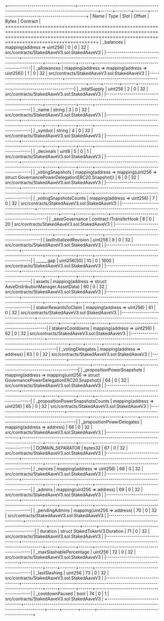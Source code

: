 +----------------------------------+----------------------------------------------------------------------------------------+------+--------+-------+---------------------------------------------+
| Name                             | Type                                                                                   | Slot | Offset | Bytes | Contract                                    |
+=================================================================================================================================================================================================+
| _balances                        | mapping(address => uint256)                                                            | 0    | 0      | 32    | src/contracts/StakedAaveV3.sol:StakedAaveV3 |
|----------------------------------+----------------------------------------------------------------------------------------+------+--------+-------+---------------------------------------------|
| _allowances                      | mapping(address => mapping(address => uint256))                                        | 1    | 0      | 32    | src/contracts/StakedAaveV3.sol:StakedAaveV3 |
|----------------------------------+----------------------------------------------------------------------------------------+------+--------+-------+---------------------------------------------|
| _totalSupply                     | uint256                                                                                | 2    | 0      | 32    | src/contracts/StakedAaveV3.sol:StakedAaveV3 |
|----------------------------------+----------------------------------------------------------------------------------------+------+--------+-------+---------------------------------------------|
| _name                            | string                                                                                 | 3    | 0      | 32    | src/contracts/StakedAaveV3.sol:StakedAaveV3 |
|----------------------------------+----------------------------------------------------------------------------------------+------+--------+-------+---------------------------------------------|
| _symbol                          | string                                                                                 | 4    | 0      | 32    | src/contracts/StakedAaveV3.sol:StakedAaveV3 |
|----------------------------------+----------------------------------------------------------------------------------------+------+--------+-------+---------------------------------------------|
| _decimals                        | uint8                                                                                  | 5    | 0      | 1     | src/contracts/StakedAaveV3.sol:StakedAaveV3 |
|----------------------------------+----------------------------------------------------------------------------------------+------+--------+-------+---------------------------------------------|
| _votingSnapshots                 | mapping(address => mapping(uint256 => struct GovernancePowerDelegationERC20.Snapshot)) | 6    | 0      | 32    | src/contracts/StakedAaveV3.sol:StakedAaveV3 |
|----------------------------------+----------------------------------------------------------------------------------------+------+--------+-------+---------------------------------------------|
| _votingSnapshotsCounts           | mapping(address => uint256)                                                            | 7    | 0      | 32    | src/contracts/StakedAaveV3.sol:StakedAaveV3 |
|----------------------------------+----------------------------------------------------------------------------------------+------+--------+-------+---------------------------------------------|
| _aaveGovernance                  | contract ITransferHook                                                                 | 8    | 0      | 20    | src/contracts/StakedAaveV3.sol:StakedAaveV3 |
|----------------------------------+----------------------------------------------------------------------------------------+------+--------+-------+---------------------------------------------|
| lastInitializedRevision          | uint256                                                                                | 9    | 0      | 32    | src/contracts/StakedAaveV3.sol:StakedAaveV3 |
|----------------------------------+----------------------------------------------------------------------------------------+------+--------+-------+---------------------------------------------|
| ______gap                        | uint256[50]                                                                            | 10   | 0      | 1600  | src/contracts/StakedAaveV3.sol:StakedAaveV3 |
|----------------------------------+----------------------------------------------------------------------------------------+------+--------+-------+---------------------------------------------|
| assets                           | mapping(address => struct AaveDistributionManager.AssetData)                           | 60   | 0      | 32    | src/contracts/StakedAaveV3.sol:StakedAaveV3 |
|----------------------------------+----------------------------------------------------------------------------------------+------+--------+-------+---------------------------------------------|
| stakerRewardsToClaim             | mapping(address => uint256)                                                            | 61   | 0      | 32    | src/contracts/StakedAaveV3.sol:StakedAaveV3 |
|----------------------------------+----------------------------------------------------------------------------------------+------+--------+-------+---------------------------------------------|
| stakersCooldowns                 | mapping(address => uint256)                                                            | 62   | 0      | 32    | src/contracts/StakedAaveV3.sol:StakedAaveV3 |
|----------------------------------+----------------------------------------------------------------------------------------+------+--------+-------+---------------------------------------------|
| _votingDelegates                 | mapping(address => address)                                                            | 63   | 0      | 32    | src/contracts/StakedAaveV3.sol:StakedAaveV3 |
|----------------------------------+----------------------------------------------------------------------------------------+------+--------+-------+---------------------------------------------|
| _propositionPowerSnapshots       | mapping(address => mapping(uint256 => struct GovernancePowerDelegationERC20.Snapshot)) | 64   | 0      | 32    | src/contracts/StakedAaveV3.sol:StakedAaveV3 |
|----------------------------------+----------------------------------------------------------------------------------------+------+--------+-------+---------------------------------------------|
| _propositionPowerSnapshotsCounts | mapping(address => uint256)                                                            | 65   | 0      | 32    | src/contracts/StakedAaveV3.sol:StakedAaveV3 |
|----------------------------------+----------------------------------------------------------------------------------------+------+--------+-------+---------------------------------------------|
| _propositionPowerDelegates       | mapping(address => address)                                                            | 66   | 0      | 32    | src/contracts/StakedAaveV3.sol:StakedAaveV3 |
|----------------------------------+----------------------------------------------------------------------------------------+------+--------+-------+---------------------------------------------|
| DOMAIN_SEPARATOR                 | bytes32                                                                                | 67   | 0      | 32    | src/contracts/StakedAaveV3.sol:StakedAaveV3 |
|----------------------------------+----------------------------------------------------------------------------------------+------+--------+-------+---------------------------------------------|
| _nonces                          | mapping(address => uint256)                                                            | 68   | 0      | 32    | src/contracts/StakedAaveV3.sol:StakedAaveV3 |
|----------------------------------+----------------------------------------------------------------------------------------+------+--------+-------+---------------------------------------------|
| _admins                          | mapping(uint256 => address)                                                            | 69   | 0      | 32    | src/contracts/StakedAaveV3.sol:StakedAaveV3 |
|----------------------------------+----------------------------------------------------------------------------------------+------+--------+-------+---------------------------------------------|
| _pendingAdmins                   | mapping(uint256 => address)                                                            | 70   | 0      | 32    | src/contracts/StakedAaveV3.sol:StakedAaveV3 |
|----------------------------------+----------------------------------------------------------------------------------------+------+--------+-------+---------------------------------------------|
| duration                         | struct StakedTokenV3.Duration                                                          | 71   | 0      | 32    | src/contracts/StakedAaveV3.sol:StakedAaveV3 |
|----------------------------------+----------------------------------------------------------------------------------------+------+--------+-------+---------------------------------------------|
| _maxSlashablePercentage          | uint256                                                                                | 72   | 0      | 32    | src/contracts/StakedAaveV3.sol:StakedAaveV3 |
|----------------------------------+----------------------------------------------------------------------------------------+------+--------+-------+---------------------------------------------|
| _lastSlashing                    | uint256                                                                                | 73   | 0      | 32    | src/contracts/StakedAaveV3.sol:StakedAaveV3 |
|----------------------------------+----------------------------------------------------------------------------------------+------+--------+-------+---------------------------------------------|
| _cooldownPaused                  | bool                                                                                   | 74   | 0      | 1     | src/contracts/StakedAaveV3.sol:StakedAaveV3 |
+----------------------------------+----------------------------------------------------------------------------------------+------+--------+-------+---------------------------------------------+
